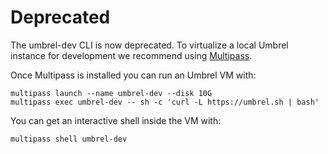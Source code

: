 # Deprecated

The umbrel-dev CLI is now deprecated. To virtualize a local Umbrel instance for development we recommend using [Multipass](https://multipass.run/).

Once Multipass is installed you can run an Umbrel VM with:

```shell
multipass launch --name umbrel-dev --disk 10G
multipass exec umbrel-dev -- sh -c 'curl -L https://umbrel.sh | bash'
```

You can get an interactive shell inside the VM with:

```shell
multipass shell umbrel-dev
```